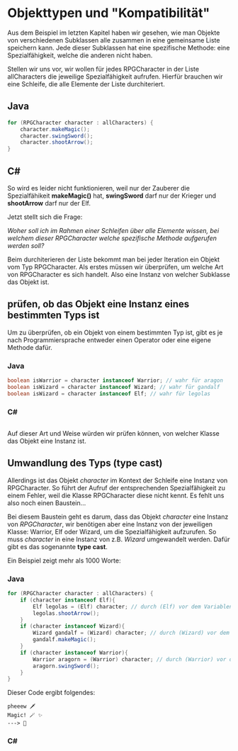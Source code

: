 # Objekttypen und "Kompatibilität"

Aus dem Beispiel im letzten Kapitel haben wir gesehen, wie man Objekte von verschiedenen Subklassen alle zusammen in eine gemeinsame Liste speichern kann. Jede dieser Subklassen hat eine spezifische Methode: eine Spezialfähigkeit, welche die anderen nicht haben. 

Stellen wir uns vor, wir wollen für jedes RPGCharacter in der Liste allCharacters die jeweilige Spezialfähigkeit aufrufen. Hierfür brauchen wir eine Schleife, die alle Elemente der Liste durchiteriert. 

## Java

```java
for (RPGCharacter character : allCharacters) {
    character.makeMagic();
    character.swingSword();
    character.shootArrow();
}
```

## C#


So wird es leider nicht funktionieren, weil nur der Zauberer die Spezialfähikeit **makeMagic()** hat, **swingSword** darf nur der Krieger und **shootArrow** darf nur der Elf. 

Jetzt stellt sich die Frage:

*Woher soll ich im Rahmen einer Schleifen über alle Elemente wissen, bei welchem dieser RPGCharacter welche spezifische Methode aufgerufen werden soll?*

Beim durchiterieren der Liste bekommt man bei jeder Iteration ein Objekt vom Typ RPGCharacter. Als erstes müssen wir überprüfen, um welche Art von RPGCharacter es sich handelt. Also eine Instanz von welcher Subklasse das Objekt ist. 

## prüfen, ob das Objekt eine Instanz eines bestimmten Typs ist

Um zu überprüfen, ob ein Objekt von einem bestimmten Typ ist, gibt es je nach Programmiersprache entweder einen Operator oder eine eigene Methode dafür.

### Java

```java
boolean isWarrior = character instanceof Warrior; // wahr für aragon
boolean isWizard = character instanceof Wizard; // wahr für gandalf
boolean isWizard = character instanceof Elf; // wahr für legolas
```

### C# 

```c#

```

Auf dieser Art und Weise würden wir prüfen können, von welcher Klasse das Objekt eine Instanz ist.

## Umwandlung des Typs (type cast)

Allerdings ist das Objekt *character* im Kontext der Schleife eine Instanz von RPGCharacter. So führt der Aufruf der entsprechenden Spezialfähigkeit zu einem Fehler, weil die Klasse RPGCharacter diese nicht kennt. Es fehlt uns also noch einen Baustein...

Bei diesem Baustein geht es darum, dass das Objekt *character* eine Instanz von *RPGCharacter*, wir benötigen aber eine Instanz von der jeweiligen Klasse: Warrior, Elf oder Wizard, um die Spezialfähigkeit aufzurufen. So muss *character* in eine Instanz von z.B. *Wizard* umgewandelt werden. Dafür gibt es das sogenannte **type cast**.

Ein Beispiel zeigt mehr als 1000 Worte:

### Java 
```java
for (RPGCharacter character : allCharacters) {
    if (character instanceof Elf){
        Elf legolas = (Elf) character; // durch (Elf) vor dem Variablennamen bestimmen wir, dass character in eine Instanz der Klasse Elf umgewandelt wird
        legolas.shootArrow();
    }
    if (character instanceof Wizard){
        Wizard gandalf = (Wizard) character; // durch (Wizard) vor dem Variablennamen bestimmen wir, dass character in eine Instanz der Klasse Wizard umgewandelt wird
        gandalf.makeMagic();
    }
    if (character instanceof Warrior){
        Warrior aragorn = (Warrior) character; // durch (Warrior) vor dem Variablennamen bestimmen wir, dass character in eine Instanz der Klasse Warrior umgewandelt wird
        aragorn.swingSword();
    }
}
```

Dieser Code ergibt folgendes:

```
pheeew 🗡️ 
Magic! 🪄 ✨️ 
---> 💚
```

### C#

```c#

```